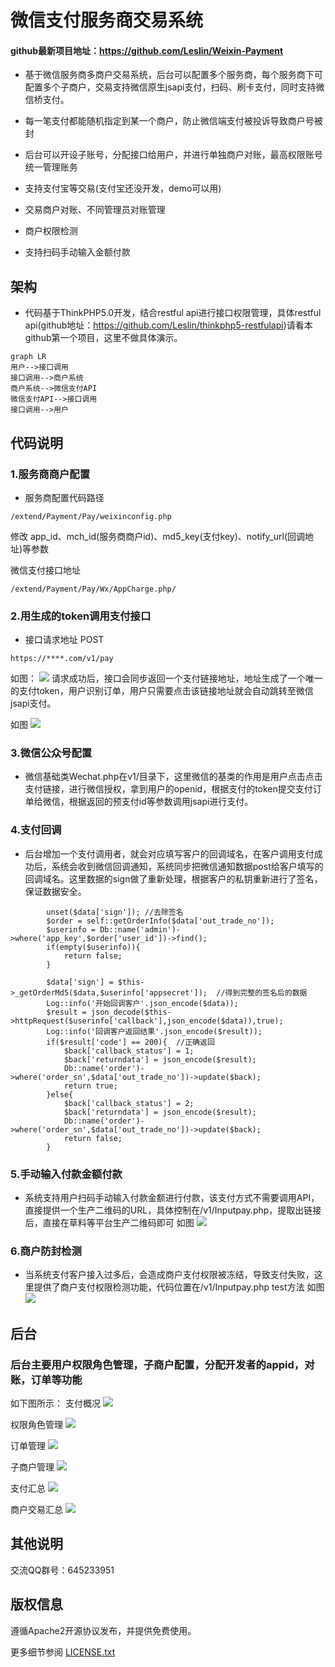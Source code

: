  # 微信支付服务商交易系统
#### github最新项目地址：https://github.com/Leslin/Weixin-Payment
- 基于微信服务商多商户交易系统，后台可以配置多个服务商，每个服务商下可配置多个子商户，交易支持微信原生jsapi支付，扫码、刷卡支付，同时支持微信桥支付。

- 每一笔支付都能随机指定到某一个商户，防止微信端支付被投诉导致商户号被封

- 后台可以开设子账号，分配接口给用户，并进行单独商户对账，最高权限账号统一管理账务

- 支持支付宝等交易(支付宝还没开发，demo可以用) 
- 交易商户对账、不同管理员对账管理
- 商户权限检测
- 支持扫码手动输入金额付款

## 架构
- 代码基于ThinkPHP5.0开发，结合restful api进行接口权限管理，具体restful api(github地址：https://github.com/Leslin/thinkphp5-restfulapi)请看本github第一个项目，这里不做具体演示。


```
graph LR
用户-->接口调用
接口调用-->商户系统
商户系统-->微信支付API
微信支付API-->接口调用
接口调用-->用户
```


## 代码说明
### 1.服务商商户配置

-  服务商配置代码路径
```
/extend/Payment/Pay/weixinconfig.php
```
修改 app_id、mch_id(服务商商户id)、md5_key(支付key)、notify_url(回调地址)等参数

微信支付接口地址
```
/extend/Payment/Pay/Wx/AppCharge.php/
```

### 2.用生成的token调用支付接口
- 接口请求地址 POST

```
https://****.com/v1/pay
```
如图：
![](https://github.com/Leslin/Weixin-Payment/blob/master/screenshot/8.png)
请求成功后，接口会同步返回一个支付链接地址，地址生成了一个唯一的支付token，用户识别订单，用户只需要点击该链接地址就会自动跳转至微信jsapi支付。

如图
![](https://github.com/Leslin/Weixin-Payment/blob/master/screenshot/11.png) 
### 3.微信公众号配置

- 微信基础类Wechat.php在v1/目录下，这里微信的基类的作用是用户点击点击支付链接，进行微信授权，拿到用户的openid，根据支付的token提交支付订单给微信，根据返回的预支付id等参数调用jsapi进行支付。

### 4.支付回调
- 后台增加一个支付调用者，就会对应填写客户的回调域名，在客户调用支付成功后，系统会收到微信回调通知，系统同步把微信通知数据post给客户填写的回调域名。这里数据的sign做了重新处理，根据客户的私钥重新进行了签名，保证数据安全。

```
        unset($data['sign']); //去除签名
		$order = self::getOrderInfo($data['out_trade_no']);
		$userinfo = Db::name('admin')->where('app_key',$order['user_id'])->find();
		if(empty($userinfo)){
			return false;
		}

		$data['sign'] = $this->_getOrderMd5($data,$userinfo['appsecret']);  //得到完整的签名后的数据
		Log::info('开始回调客户'.json_encode($data));
		$result = json_decode($this->httpRequest($userinfo['callback'],json_encode($data)),true);
		Log::info('回调客户返回结果'.json_encode($result));
		if($result['code'] == 200){  //正确返回
			$back['callback_status'] = 1;
			$back['returndata'] = json_encode($result);
			Db::name('order')->where('order_sn',$data['out_trade_no'])->update($back);
			return true;
		}else{
			$back['callback_status'] = 2;
			$back['returndata'] = json_encode($result);
			Db::name('order')->where('order_sn',$data['out_trade_no'])->update($back);
			return false;
		}
```

### 5.手动输入付款金额付款
- 系统支持用户扫码手动输入付款金额进行付款，该支付方式不需要调用API，直接提供一个生产二维码的URL，具体控制在/v1/Inputpay.php，提取出链接后，直接在草料等平台生产二维码即可
如图
![](https://github.com/Leslin/Weixin-Payment/blob/master/screenshot/12.png)

### 6.商户防封检测
- 当系统支付客户接入过多后，会造成商户支付权限被冻结，导致支付失败，这里提供了商户支付权限检测功能，代码位置在/v1/Inputpay.php test方法
如图
![](https://github.com/Leslin/Weixin-Payment/blob/master/screenshot/13.png)

## 后台
### 后台主要用户权限角色管理，子商户配置，分配开发者的appid，对账，订单等功能
如下图所示：
支付概况
![](https://github.com/Leslin/Weixin-Payment/blob/master/screenshot/1.png)

权限角色管理
![](https://github.com/Leslin/Weixin-Payment/blob/master/screenshot/2.png)

订单管理
![](https://github.com/Leslin/Weixin-Payment/blob/master/screenshot/3.png)

子商户管理
![](https://github.com/Leslin/Weixin-Payment/blob/master/screenshot/4.png)

支付汇总
![](https://github.com/Leslin/Weixin-Payment/blob/master/screenshot/6.png)

商户交易汇总
![](https://github.com/Leslin/Weixin-Payment/blob/master/screenshot/7.png)
 

## 其他说明
交流QQ群号：645233951
## 版权信息

遵循Apache2开源协议发布，并提供免费使用。


更多细节参阅 [LICENSE.txt](LICENSE.txt)